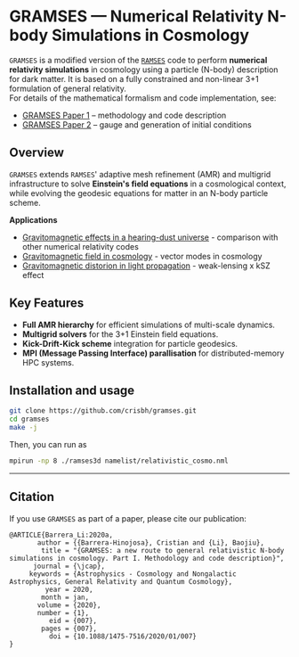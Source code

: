 # GRAMSES — Numerical Relativity N-body Simulations in Cosmology

`GRAMSES` is a modified version of the [`RAMSES`](https://github.com/ramses-organisation/ramses) code to perform **numerical relativity simulations** in cosmology using a particle (N-body) description for dark matter. 
It is based on a fully constrained and non-linear 3+1 formulation of general relativity.  
For details of the mathematical formalism and code implementation, see:  
- [GRAMSES Paper 1](http://arxiv.org/abs/1905.08890) – methodology and code description  
- [GRAMSES Paper 2](http://arxiv.org/abs/2001.07968) – gauge and generation of initial conditions


## Overview

`GRAMSES` extends `RAMSES`' adaptive mesh refinement (AMR) and multigrid infrastructure to solve **Einstein's field equations** in a cosmological context, while evolving the geodesic equations for matter in an N-body particle scheme.

**Applications**

- [Gravitomagnetic effects in a hearing-dust universe](https://arxiv.org/abs/2003.08014) - comparison with other numerical relativity codes
- [Gravitomagnetic field in cosmology](https://arxiv.org/abs/2010.08257) - vector modes in cosmology
- [Gravitomagnetic distorion in light propagation](https://arxiv.org/abs/2109.02632) - weak-lensing x kSZ effect


## Key Features

- **Full AMR hierarchy** for efficient simulations of multi-scale dynamics.
- **Multigrid solvers** for the 3+1 Einstein field equations.
- **Kick-Drift-Kick scheme** integration for particle geodesics.
- **MPI (Message Passing Interface) parallisation** for distributed-memory HPC systems.


## Installation and usage
```bash
git clone https://github.com/crisbh/gramses.git
cd gramses
make -j
```

Then, you can run as
```bash
mpirun -np 8 ./ramses3d namelist/relativistic_cosmo.nml
```

---

## Citation

If you use `GRAMSES` as part of a paper, please cite our publication:

```
@ARTICLE{Barrera_Li:2020a,
       author = {{Barrera-Hinojosa}, Cristian and {Li}, Baojiu},
        title = "{GRAMSES: a new route to general relativistic N-body simulations in cosmology. Part I. Methodology and code description}",
      journal = {\jcap},
     keywords = {Astrophysics - Cosmology and Nongalactic Astrophysics, General Relativity and Quantum Cosmology},
         year = 2020,
        month = jan,
       volume = {2020},
       number = {1},
          eid = {007},
        pages = {007},
          doi = {10.1088/1475-7516/2020/01/007}
}
```


